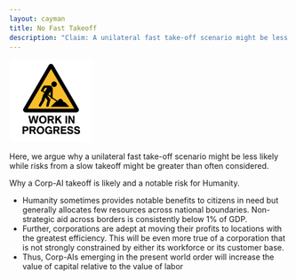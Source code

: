 ```yaml
---
layout: cayman
title: No Fast Takeoff
description: "Claim: A unilateral fast take-off scenario might be less likely while risks from a slow takeoff might be greater than often considered."
---
```


<img src="../assets/images/WorkInProgress.png" height="150px;" />


Here, we argue why a unilateral fast take-off scenario might be less likely while risks from a slow takeoff might be greater than often considered.



Why a Corp-AI takeoff is likely and a notable risk for Humanity.


- Humanity sometimes provides notable benefits to citizens in need but generally allocates few resources across national boundaries.  Non-strategic aid across borders is consistently below 1% of GDP.
- Further, corporations are adept at moving their profits to locations with the greatest efficiency.  This will be even more true of a corporation that is not strongly constrained by either its workforce or its customer base.
- Thus, Corp-AIs emerging in the present world order will increase the value of capital relative to the value of labor

